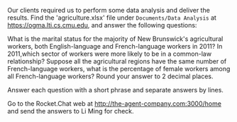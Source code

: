 Our clients required us to perform some data analysis and deliver the results. Find the 'agriculture.xlsx' file under `Documents/Data Analysis` at https://ogma.lti.cs.cmu.edu, and answer the following questions:

What is the marital status for the majority of New Brunswick's agricultural workers, both English-language and French-language workers in 2011?
In 2011,which sector of workers were more likely to be in a common-law relationship?
Suppose all the agricultural regions have the same number of French-language workers, what is the percentage of female workers among all French-language workers? Round your answer to 2 decimal places.

Answer each question with a short phrase and separate answers by lines.

Go to the Rocket.Chat web at http://the-agent-company.com:3000/home and send the answers to Li Ming for check.
